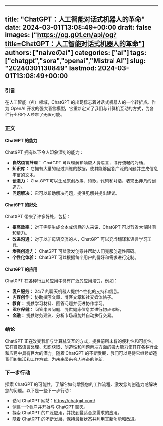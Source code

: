 
---
title: "ChatGPT：人工智能对话式机器人的革命"
date: 2024-03-01T13:08:49+00:00
draft: false
images: ["https://og.g0f.cn/api/og?title=ChatGPT：人工智能对话式机器人的革命"]
authors: ["naiveのai"]
categories: ["ai"]
tags: ["chatgpt","sora","openai","Mistral AI"]
slug: "20240301130849"
lastmod: 2024-03-01T13:08:49+00:00
---
### 引言

在人工智能（AI）领域，ChatGPT 的出现标志着对话式机器人的一个转折点。作为 OpenAI 开发的强大语言模型，它重新定义了我们与计算机互动的方式，为各种行业和个人带来了无限可能。

### 正文

#### ChatGPT 的能力

ChatGPT 拥有以下令人印象深刻的能力：

- **自然语言处理：** ChatGPT 可以理解和响应人类语言，进行流畅的对话。
- **知识库：** 它拥有大量的经过训练的数据，使其能够回答广泛的问题并生成信息丰富的文本。
- **创造力：** ChatGPT 可以生成原创故事、诗歌、代码和对话，表现出非凡的创造力。
- **问题解决：** 它可以帮助解决问题，提供见解并提出建议。

#### ChatGPT 的好处

ChatGPT 带来了许多好处，包括：

- **提高效率：** 对于需要生成文本或信息的人来说，ChatGPT 可以节省大量时间和精力。
- **改进沟通：** 对于以非母语交流的人，ChatGPT 可以充当翻译和语言学习工具。
- **增强创造力：** ChatGPT 可以激发创意并帮助人们克服创造性障碍。
- **个性化体验：** ChatGPT 可以根据每个用户的偏好和需求进行定制。

#### ChatGPT 的应用

ChatGPT 在各种行业和应用中具有广泛的应用潜力，例如：

- **客户服务：** 24/7 的聊天机器人提供个性化的支持和信息。
- **内容创作：** 协助撰写文章、博客文章和社交媒体帖子。
- **教育：** 提供学习材料、回答问题并促进协作学习。
- **医疗保健：** 回答患者问题、提供健康信息并进行初步诊断。
- **金融：** 提供财务建议、分析市场趋势并自动执行交易。

### 结论

ChatGPT 正在改变我们与计算机交互的方式，提供前所未有的便利性和可能性。它在自然语言处理、知识获取、创造性和问题解决方面的强大能力使其在各种行业和应用中具有巨大的潜力。随着 ChatGPT 的不断发展，我们可以期待它继续塑造我们的生活和工作方式，为未来带来令人兴奋的创新。

### 下一步行动

探索 ChatGPT 的可能性，了解它如何增强您的工作流程、激发您的创造力或解决您的问题。以下是一些下一步行动：

- 访问 ChatGPT 网站：https://chatgpt.com/
- 创建一个帐户并开始与 ChatGPT 聊天。
- 探索 ChatGPT 的广泛应用，并找到最适合您需求的应用。
- 随着 ChatGPT 的不断发展，保持最新状态并利用其新功能和改进。
